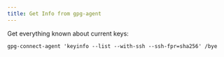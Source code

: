 ```yaml
---
title: Get Info from gpg-agent
---
```


Get everything known about current keys:

```
gpg-connect-agent 'keyinfo --list --with-ssh --ssh-fpr=sha256' /bye
```
